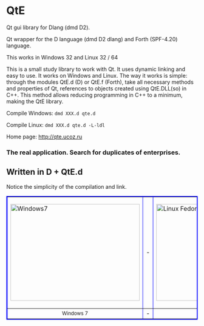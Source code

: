 QtE
===

Qt gui library for Dlang (dmd D2).

Qt wrapper for the D language (dmd D2 dlang) and Forth (SPF-4.20) language.

This works in Windows 32 and Linux 32 / 64 

This is a small study library to work with Qt. It uses dynamic linking and easy to use. 
It works on Windows and Linux. The way it works is simple: through the modules 
QtE.d (D) or QtE.f (Forth), take all necessary methods and properties of Qt, references to objects 
created using QtE.DLL(so) in C++. This method allows reducing programming in C++ to a minimum, 
making the QtE library.

Compile Windows:
  `dmd XXX.d qte.d`

Compile Linux:
  `dmd XXX.d qte.d -L-ldl`

Home page: http://qte.ucoz.ru

<p align="center"></p><h3>The real application. Search for duplicates of enterprises.</h3><p></p>
<p align="center"></p><h2>Written in <b>D + QtE.d</b></h2><p></p>
<p>Notice the simplicity of the compilation and link.</p>
<table border="2" bordercolor="#0000FF" align="center">
 <tbody><tr> 
 <td> 
 <p><a href="http://qte.ucoz.ru/QtE_win_1.png"><img alt="Windows7" src="http://qte.ucoz.ru/QtE_win_1.png" width="340" height="255" border="0"></a></p>
 </td>
 <td>
-
 </td>
 <td> 
 <p><a href="http://qte.ucoz.ru/QtE_linux_1.png"><img alt="Linux Fedora 18" src="http://qte.ucoz.ru/QtE_linux_1.png" width="340" height="255" border="0"></a></p>
 </td>
 </tr>
 <tr> 
 <td> 
 <div align="center"><font size="-1">Windows 7</font></div>
 </td>
 <td>
-
 </td>
 <td> 
 <div align="center"><font size="-1">Linux Fedora 18</font></div>
 </td>
 </tr>
 </tbody></table>
